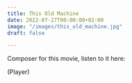 ```yaml
---
title: This Old Machine
date: 2022-07-27T00:00:00+02:00
image: "/images/this_old_machine.jpg"
draft: false

---
```

Composer for this movie, listen to it here:

(Player)